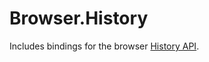 # Browser.History

Includes bindings for the browser [History API](https://developer.mozilla.org/en-US/docs/Web/API/History).